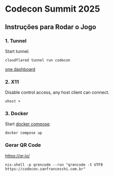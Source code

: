 # Codecon Summit 2025

## Instruções para Rodar o Jogo

### 1. Tunnel
Start tunnel.
```shell 
cloudflared tunnel run codecon
```
[one dashboard](https://one.dash.cloudflare.com/)


### 2. X11
Disable control access, any host client can connect.
```shell
xhost +
```

### 3. Docker
Start [docker compose](./containerization/docker-compose.yml).
```shell
docker compose up
```


### Gerar QR Code
https://qr.io/

```shell
nix-shell -p qrencode --run "qrencode -t UTF8 https://codecon.zanfranceschi.com.br"
```

